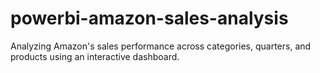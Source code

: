 # powerbi-amazon-sales-analysis
Analyzing Amazon's sales performance across categories, quarters, and products using an interactive dashboard.
